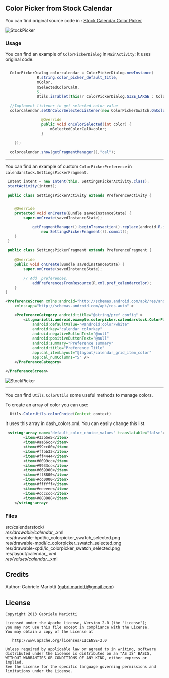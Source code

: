 ## Color Picker from Stock Calendar

You can find original source code in :
[Stock Calendar Color Picker](https://android.googlesource.com/platform/frameworks/opt/colorpicker/)

![StockPicker](https://github.com/gabrielemariotti/colorpickercollection/raw/master/ColorPicker/images/stock.png)


### Usage

You can find an example of `ColorPickerDialog` in `MainActivity`:
It uses original code.

``` java

  ColorPickerDialog colorcalendar = ColorPickerDialog.newInstance(
              R.string.color_picker_default_title, 
              mColor,
              mSelectedColorCal0,
              5,
              Utils.isTablet(this)? ColorPickerDialog.SIZE_LARGE : ColorPickerDialog.SIZE_SMALL);
              
  //Implement listener to get selected color value
  colorcalendar.setOnColorSelectedListener(new ColorPickerSwatch.OnColorSelectedListener(){

				@Override
				public void onColorSelected(int color) {
					mSelectedColorCal0=color;
				}
				
	});
	
  colorcalendar.show(getFragmentManager(),"cal");
```

---

You can find an example of custom `ColorPickerPreference` in `calendarstock.SettingsPickerFragment`.
``` java
 Intent intent = new Intent(this, SettingsPickerActivity.class);
 startActivity(intent);
 
 public class SettingsPickerActivity extends PreferenceActivity {


	@Override
	protected void onCreate(Bundle savedInstanceState) {
		super.onCreate(savedInstanceState);

	       	getFragmentManager().beginTransaction().replace(android.R.id.content,
                new SettingsPickerFragment()).commit();
	}
 }
 
 public class SettingsPickerFragment extends PreferenceFragment {

	@Override
	public void onCreate(Bundle savedInstanceState) {
		super.onCreate(savedInstanceState);
		
		// Add  preferences.
        	addPreferencesFromResource(R.xml.pref_calendarcolor);
	}
}

```

``` xml
<PreferenceScreen xmlns:android="http://schemas.android.com/apk/res/android"
    xmlns:app="http://schemas.android.com/apk/res-auto" >

    <PreferenceCategory android:title="@string/pref_config" >
        <it.gmariotti.android.example.colorpicker.calendarstock.ColorPickerPreference
            android:defaultValue="@android:color/white"
            android:key="calendar_colorkey"
            android:negativeButtonText="@null"
            android:positiveButtonText="@null"
            android:summary="Preference summary"
            android:title="Preference Title"
            app:cal_itemLayout="@layout/calendar_grid_item_color"
            app:cal_numColumns="5" />
    </PreferenceCategory>

</PreferenceScreen>
```
![StockPicker](https://github.com/gabrielemariotti/colorpickercollection/raw/master/ColorPicker/images/stock_prefs.png)

---

You can find `Utils.ColorUtils` some useful methods to manage colors.

To create an array of color you can use:
``` java
  Utils.ColorUtils.colorChoice(Context context)
```

It uses this array in dash_colors.xml.
You can easily change this list.
``` xml
 <string-array name="default_color_choice_values" translatable="false">
        <item>#33b5e5</item>
        <item>#aa66cc</item>
        <item>#99cc00</item>
        <item>#ffbb33</item>
        <item>#ff4444</item>
        <item>#0099cc</item>
        <item>#9933cc</item>
        <item>#669900</item>
        <item>#ff8800</item>
        <item>#cc0000</item>
        <item>#ffffff</item>
        <item>#eeeeee</item>
        <item>#cccccc</item>
        <item>#888888</item>
    </string-array>
```

### Files
src/calendarstock/*<br/>
res/drawable/calendar_*.xml<br/>
res/drawable-hpdi/ic_colorpicker_swatch_selected.png<br/>
res/drawable-mpdi/ic_colorpicker_swatch_selected.png<br/>
res/drawable-xpdi/ic_colorpicker_swatch_selected.png<br/>
res/layout/calendar_*.xml<br/>
res/values/calendar_*.xml<br/>

Credits
-------

Author: Gabriele Mariotti (gabri.mariotti@gmail.com)

License
-------

    Copyright 2013 Gabriele Mariotti

    Licensed under the Apache License, Version 2.0 (the "License");
    you may not use this file except in compliance with the License.
    You may obtain a copy of the License at

       http://www.apache.org/licenses/LICENSE-2.0

    Unless required by applicable law or agreed to in writing, software
    distributed under the License is distributed on an "AS IS" BASIS,
    WITHOUT WARRANTIES OR CONDITIONS OF ANY KIND, either express or implied.
    See the License for the specific language governing permissions and
    limitations under the License.
    

